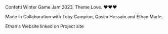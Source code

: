 Confetti Winter Game Jam 2023.
      Theme Love. ❤️❤️❤️ 
      
Made in Collaboration with Toby Campion, Qasim Hussain and Ethan Marle. 


Ethan's Website linked on Project site
